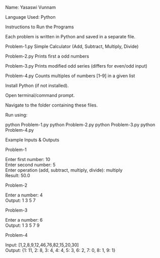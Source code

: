 Name: Yasaswi Vunnam


Language Used: Python

Instructions to Run the Programs

Each problem is written in Python and saved in a separate file.

Problem-1.py  Simple Calculator (Add, Subtract, Multiply, Divide)

Problem-2.py  Prints first a odd numbers

Problem-3.py  Prints modified odd series (differs for even/odd input)

Problem-4.py  Counts multiples of numbers [1–9] in a given list

Install Python (if not installed).

Open terminal/command prompt.

Navigate to the folder containing these files.

Run using:

python Problem-1.py
python Problem-2.py
python Problem-3.py
python Problem-4.py

Example Inputs & Outputs

Problem-1 

Enter first number: 10  
Enter second number: 5  
Enter operation (add, subtract, multiply, divide): multiply  
Result: 50.0  

Problem-2

Enter a number: 4  
Output: 1 3 5 7  

Problem-3

Enter a number: 6  
Output: 1 3 5 7 9  

Problem-4

Input: [1,2,8,9,12,46,76,82,15,20,30]  
Output: {1: 11, 2: 8, 3: 4, 4: 4, 5: 3, 6: 2, 7: 0, 8: 1, 9: 1}  




















